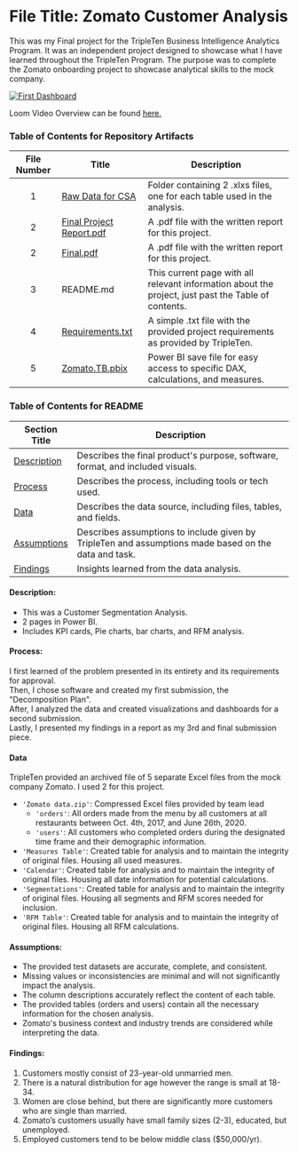 # File Title: Zomato Customer Analysis

This was my Final project for the TripleTen Business Intelligence Analytics Program. It was an independent project designed to showcase what I have learned throughout the TripleTen Program. The purpose was to complete the Zomato onboarding project to showcase analytical skills to the mock company.

[<img src="https://github.com/Tiffany-Bergett/Data_projects_TripleTen/blob/main/Images/ZomatoProject.png" alt="First Dashboard">](https://www.loom.com/share/d29a87fb973846829433f6dcf9a91a5b?sid=add8ee32-42ac-48d2-9af6-049f9e8dac77)

Loom Video Overview can be found <a href='https://www.loom.com/share/d29a87fb973846829433f6dcf9a91a5b?sid=add8ee32-42ac-48d2-9af6-049f9e8dac77' target=_blank><u>here</u>. </a>

### Table of Contents for Repository Artifacts
| File Number | Title | Description |
| :-----------: | ----------- |----------- |
| 1 | [Raw Data for CSA](https://github.com/Tiffany-Bergett/Data_projects_TripleTen/tree/main/Zomato/Raw%20Data%20for%20CSA) | Folder containing 2 .xlxs files, one for each table used in the analysis. |
| 2 | [Final Project Report.pdf](https://github.com/Tiffany-Bergett/Data_projects_TripleTen/blob/main/Zomato/Final%20Project%20Report.pdf) | A .pdf file with the written report for this project. |
| 2 | [Final.pdf](https://github.com/Tiffany-Bergett/Data_projects_TripleTen/blob/main/Zomato/Final.pdf) | A .pdf file with the written report for this project. |
| 3 | README.md | This current page with all relevant information about the project, just past the Table of contents. |
| 4 | [Requirements.txt](https://github.com/Tiffany-Bergett/Data_projects_TripleTen/blob/main/Zomato/Requirements.txt) | A simple .txt file with the provided project requirements as provided by TripleTen. |
| 5 | [Zomato.TB.pbix](https://github.com/Tiffany-Bergett/Data_projects_TripleTen/blob/main/Zomato/Zomato.TB.pbix) | Power BI save file for easy access to specific DAX, calculations, and measures. |

### Table of Contents for README
| Section Title | Description |
| ----------- |----------- |
| [Description](https://github.com/Tiffany-Bergett/Data_projects_TripleTen/tree/main/Zomato#description) | Describes the final product's purpose, software, format, and included visuals. |
| [Process](https://github.com/Tiffany-Bergett/Data_projects_TripleTen/tree/main/Zomato#process) | Describes the process, including tools or tech used. |
| [Data](https://github.com/Tiffany-Bergett/Data_projects_TripleTen/tree/main/Zomato#data) | Describes the data source, including files, tables, and fields. |
| [Assumptions](https://github.com/Tiffany-Bergett/Data_projects_TripleTen/tree/main/Zomato#assumptions) | Describes assumptions to include given by TripleTen and assumptions made based on the data and task. |
| [Findings](https://github.com/Tiffany-Bergett/Data_projects_TripleTen/tree/main/Zomato#findings) | Insights learned from the data analysis. |

#### Description:
- This was a Customer Segmentation Analysis.
- 2 pages in Power BI.
- Includes KPI cards, Pie charts, bar charts, and RFM analysis.

#### Process:
I first learned of the problem presented in its entirety and its requirements for approval.  
Then, I chose software and created my first submission, the "Decomposition Plan".  
After, I analyzed the data and created visualizations and dashboards for a second submission.  
Lastly, I presented my findings in a report as my 3rd and final submission piece.  

#### Data
TripleTen provided an archived file of 5 separate Excel files from the mock company Zomato. I used 2 for this project.
- `'Zomato data.zip'`: Compressed Excel files provided by team lead
    - `'orders'`: All orders made from the menu by all customers at all restaurants between Oct. 4th, 2017, and June 26th, 2020.
    - `'users'`: All customers who completed orders during the designated time frame and their demographic information.
- `'Measures Table'`: Created table for analysis and to maintain the integrity of original files. Housing all used measures.
- `'Calendar'`: Created table for analysis and to maintain the integrity of original files. Housing all date information for potential calculations.
- `'Segmentations'`: Created table for analysis and to maintain the integrity of original files. Housing all segments and RFM scores needed for inclusion.
- `'RFM Table'`: Created table for analysis and to maintain the integrity of original files. Housing all RFM calculations.

#### Assumptions:
- The provided test datasets are accurate, complete, and consistent.
- Missing values or inconsistencies are minimal and will not significantly impact the analysis.
- The column descriptions accurately reflect the content of each table.
- The provided tables (orders and users) contain all the necessary information for the chosen analysis.
- Zomato's business context and industry trends are considered while interpreting the data.

#### Findings:
1. Customers mostly consist of 23-year-old unmarried men.
2. There is a natural distribution for age however the range is small at 18-34.
3. Women are close behind, but there are significantly more customers who are single than married.
4. Zomato’s customers usually have small family sizes (2-3), educated, but unemployed.
5. Employed customers tend to be below middle class ($50,000/yr).

